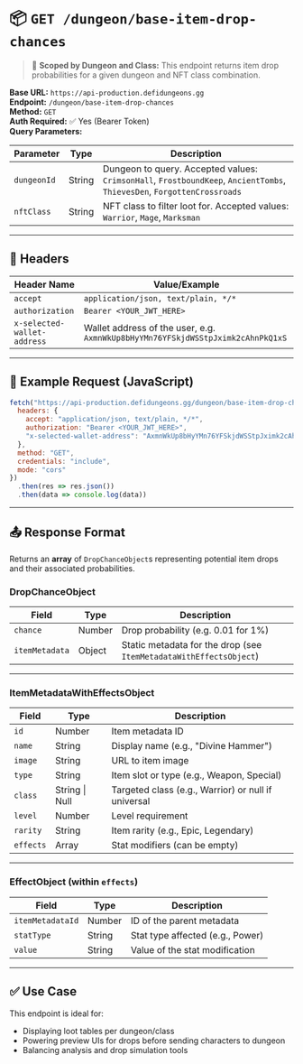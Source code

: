 # 📦 `GET /dungeon/base-item-drop-chances`

> 🎯 **Scoped by Dungeon and Class:** This endpoint returns item drop probabilities for a given dungeon and NFT class combination.

**Base URL:** `https://api-production.defidungeons.gg`  
**Endpoint:** `/dungeon/base-item-drop-chances`  
**Method:** `GET`  
**Auth Required:** ✅ Yes (Bearer Token)  
**Query Parameters:**

| Parameter   | Type   | Description |
|-------------|--------|-------------|
| `dungeonId` | String | Dungeon to query. Accepted values: `CrimsonHall`, `FrostboundKeep`, `AncientTombs`, `ThievesDen`, `ForgottenCrossroads` |
| `nftClass`  | String | NFT class to filter loot for. Accepted values: `Warrior`, `Mage`, `Marksman` |

---

## 🔐 Headers

| Header Name                   | Value/Example                                                                                         |
|------------------------------|-------------------------------------------------------------------------------------------------------|
| `accept`                     | `application/json, text/plain, */*`                                                                  |
| `authorization`              | `Bearer <YOUR_JWT_HERE>`                                                                             |
| `x-selected-wallet-address`  | Wallet address of the user, e.g. `AxmnWkUp8bHyYMn76YFSkjdWSStpJximk2cAhnPkQ1xS`                        |

---

## 🧾 Example Request (JavaScript)

```javascript
fetch("https://api-production.defidungeons.gg/dungeon/base-item-drop-chances?dungeonId=CrimsonHall&nftClass=Warrior", {
  headers: {
    accept: "application/json, text/plain, */*",
    authorization: "Bearer <YOUR_JWT_HERE>",
    "x-selected-wallet-address": "AxmnWkUp8bHyYMn76YFSkjdWSStpJximk2cAhnPkQ1xS"
  },
  method: "GET",
  credentials: "include",
  mode: "cors"
})
  .then(res => res.json())
  .then(data => console.log(data))
```

---

## 📤 Response Format

Returns an **array** of `DropChanceObject`s representing potential item drops and their associated probabilities.

### DropChanceObject

| Field         | Type   | Description |
|---------------|--------|-------------|
| `chance`      | Number | Drop probability (e.g. 0.01 for 1%) |
| `itemMetadata`| Object | Static metadata for the drop (see `ItemMetadataWithEffectsObject`) |

---

### ItemMetadataWithEffectsObject

| Field     | Type     | Description |
|-----------|----------|-------------|
| `id`      | Number   | Item metadata ID |
| `name`    | String   | Display name (e.g., "Divine Hammer") |
| `image`   | String   | URL to item image |
| `type`    | String   | Item slot or type (e.g., Weapon, Special) |
| `class`   | String \| Null | Targeted class (e.g., Warrior) or null if universal |
| `level`   | Number   | Level requirement |
| `rarity`  | String   | Item rarity (e.g., Epic, Legendary) |
| `effects` | Array    | Stat modifiers (can be empty) |

---

### EffectObject (within `effects`)

| Field           | Type   | Description |
|------------------|--------|-------------|
| `itemMetadataId` | Number | ID of the parent metadata |
| `statType`       | String | Stat type affected (e.g., Power) |
| `value`          | String | Value of the stat modification |

---

## ✅ Use Case

This endpoint is ideal for:
- Displaying loot tables per dungeon/class
- Powering preview UIs for drops before sending characters to dungeon
- Balancing analysis and drop simulation tools